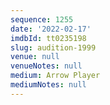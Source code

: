 ```yaml
---
sequence: 1255
date: '2022-02-17'
imdbId: tt0235198
slug: audition-1999
venue: null
venueNotes: null
medium: Arrow Player
mediumNotes: null
---
```


